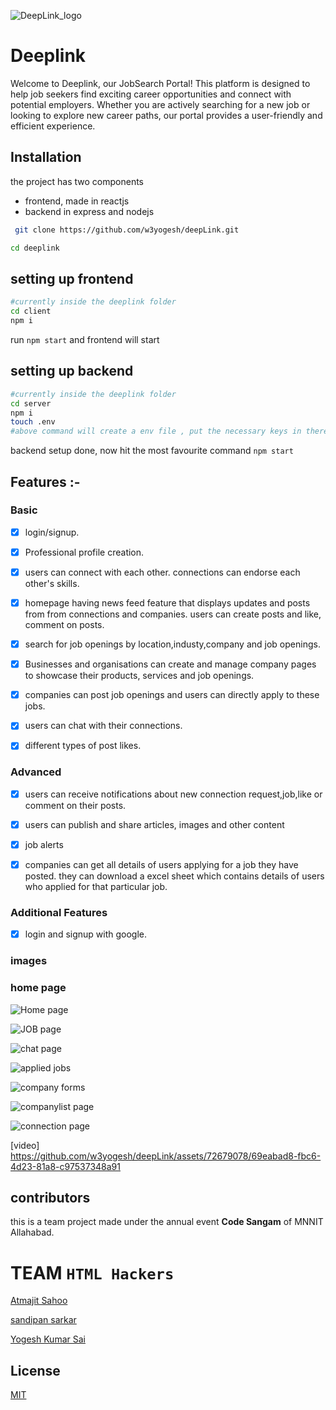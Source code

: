 ![DeepLink_logo](https://github.com/w3yogesh/deepLink/assets/72679078/833d3f4f-fd8c-483c-8ad8-10dc1c739569)


# Deeplink

Welcome to Deeplink, our JobSearch Portal! This platform is designed to help job seekers find exciting career opportunities and connect with potential employers. Whether you are actively searching for a new job or looking to explore new career paths, our portal provides a user-friendly and efficient experience.

## Installation

the project has two components

- frontend, made in reactjs
- backend in express and nodejs

```bash
 git clone https://github.com/w3yogesh/deepLink.git
```

```bash
cd deeplink
```

## setting up frontend

```bash
#currently inside the deeplink folder
cd client
npm i
```

run `npm start` and frontend will start

## setting up backend

```bash
#currently inside the deeplink folder
cd server
npm i
touch .env
#above command will create a env file , put the necessary keys in there
```

backend setup done, now hit the most favourite command `npm start`




## Features :-

### Basic

- [x] login/signup.
- [x] Professional profile creation.
- [x] users can connect with each other. connections can endorse each other's skills.
- [x] homepage having news feed feature that displays updates and posts from from connections and companies. users can create posts and like, comment on posts.
- [x] search for job openings by location,industy,company and job openings.
- [x] Businesses and organisations can create and manage company pages to showcase their products, services and job openings.
- [x] companies can post job openings and users can directly apply to these jobs.
- [x] users can chat with their connections.
- [x] different types of post likes.


### Advanced
- [x] users can receive notifications about new connection request,job,like or comment on their posts.
- [x] users can publish and share articles, images and other content
- [x] job alerts
- [x] companies can get all details of users applying for a job they have posted. they can download a excel sheet which contains details of users who applied for that particular job.


### Additional Features

- [x] login and signup with google.





### images

### home page 



![Home page](https://github.com/w3yogesh/deepLink/assets/72679078/6a54dea2-26b2-4272-8b27-703078514a98)


![JOB page](https://github.com/w3yogesh/deepLink/assets/72679078/b55f7540-89f8-4d91-bda7-eb6432e51677)




![chat page](https://github.com/w3yogesh/deepLink/assets/72679078/9b5a2a74-ea25-4304-8fde-b1587aa1569f)




![applied jobs](https://github.com/w3yogesh/deepLink/assets/72679078/573b9ab1-6dfb-4736-8973-1f2df8fbbde6)





![company forms](https://github.com/w3yogesh/deepLink/assets/72679078/606378dc-40f8-4e2d-808d-ece2f6c18098)


![companylist page](https://github.com/w3yogesh/deepLink/assets/72679078/426454fb-9ab5-482b-837e-fcd6e0a6dc4c)


![connection page](https://github.com/w3yogesh/deepLink/assets/72679078/d38ba47c-0615-49f5-9c1c-e4894e8c7708)





[video]  https://github.com/w3yogesh/deepLink/assets/72679078/69eabad8-fbc6-4d23-81a8-c97537348a91



## contributors

this is a team project made under the annual event **Code Sangam** of MNNIT Allahabad.

# TEAM `HTML Hackers`

[Atmajit Sahoo](https://github.com/atmajitsahu100/)

[sandipan sarkar](https://github.com/Sandipan103/)

[Yogesh Kumar Sai](https://github.com/w3yogesh/)

## License

[MIT](https://choosealicense.com/licenses/mit/)
